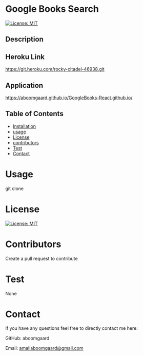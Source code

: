 # Google Books Search

[![License: MIT](https://img.shields.io/badge/License-MIT-yellow.svg)](https://opensource.org/licenses/MIT)
    
  ## Description 
  
   
  ## Heroku Link
 
  https://git.heroku.com/rocky-citadel-46938.git
    
 ## Application
 
  https://aboomgaard.github.io/GoogleBooks-React.github.io/
    
  ## Table of Contents 

  * [Installation](#installation)
  * [usage](#usage)
  * [License](#license)
  * [contributors](#contributors)
  * [Test](#test)
  * [Contact](#contact)
 
  # Usage
  git clone

  # License
  [![License: MIT](https://img.shields.io/badge/License-MIT-yellow.svg)](https://opensource.org/licenses/MIT)
  
  # Contributors
  Create a pull request to contribute

  # Test
  None
  
  # Contact
  If you have any questions feel free to directly contact me here:
   
   GitHub:
   aboomgaard

   Email:
   amaliaboomgaard@gmail.com
